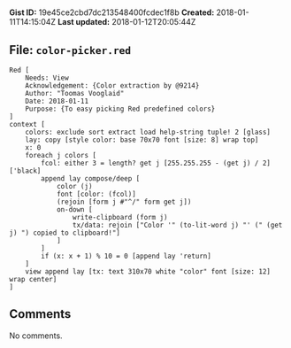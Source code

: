 # 

**Gist ID:** 19e45ce2cbd7dc213548400fcdec1f8b
**Created:** 2018-01-11T14:15:04Z
**Last updated:** 2018-01-12T20:05:44Z

## File: `color-picker.red`

```Red
Red [
	Needs: View
	Acknowledgement: {Color extraction by @9214}
	Author: "Toomas Vooglaid"
	Date: 2018-01-11
	Purpose: {To easy picking Red predefined colors}
]
context [
	colors: exclude sort extract load help-string tuple! 2 [glass]
	lay: copy [style color: base 70x70 font [size: 8] wrap top]
	x: 0 
	foreach j colors [
		fcol: either 3 = length? get j [255.255.255 - (get j) / 2]['black]
		append lay compose/deep [
			color (j) 
			font [color: (fcol)] 
			(rejoin [form j #"^/" form get j])
			on-down [
				write-clipboard (form j)
				tx/data: rejoin ["Color '" (to-lit-word j) "' (" (get j) ") copied to clipboard!"]
			]
		] 
		if (x: x + 1) % 10 = 0 [append lay 'return]
	] 
	view append lay [tx: text 310x70 white "color" font [size: 12] wrap center]
]
```

## Comments

No comments.
